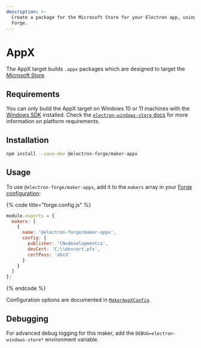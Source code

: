 ```yaml
---
description: >-
  Create a package for the Microsoft Store for your Electron app, using Electron
  Forge.
---
```


# AppX

The AppX target builds `.appx` packages which are designed to target the [Microsoft Store](https://apps.microsoft.com/home).

## Requirements

You can only build the AppX target on Windows 10 or 11 machines with the [Windows SDK](https://developer.microsoft.com/en-us/windows/downloads/windows-sdk/) installed. Check the [`electron-windows-store` docs](https://github.com/electron-userland/electron-windows-store) for more information on platform requirements.

## Installation

```bash
npm install --save-dev @electron-forge/maker-appx
```

## Usage

To use `@electron-forge/maker-appx`, add it to the `makers` array in your [Forge configuration](../configuration.md):

{% code title="forge.config.js" %}
```javascript
module.exports = {
  makers: [
    {
      name: '@electron-forge/maker-appx',
      config: {
        publisher: 'CN=developmentca',
        devCert: 'C:\\devcert.pfx',
        certPass: 'abcd'
      }
    }
  ]
};
```
{% endcode %}

Configuration options are documented in [`MakerAppXConfig`](https://js.electronforge.io/interfaces/\_electron\_forge\_maker\_appx.MakerAppXConfig.html).

## Debugging

For advanced debug logging for this maker, add the `DEBUG=electron-windows-store*` environment variable.
